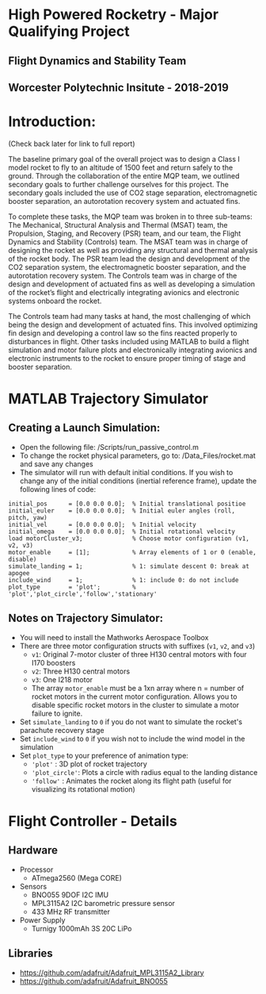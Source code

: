 # High Powered Rocketry - Major Qualifying Project
## Flight Dynamics and Stability Team
## Worcester Polytechnic Insitute - 2018-2019
# Introduction:
(Check back later for link to full report)

The baseline primary goal of the overall project was to design a Class I model rocket to fly to an altitude of 1500 feet and return safely to the ground. Through the collaboration of the entire MQP team, we outlined secondary goals to further challenge ourselves for this project. The secondary goals included the use of CO2 stage separation, electromagnetic booster separation, an autorotation recovery system and actuated fins.

To complete these tasks, the MQP team was broken in to three sub-teams: The Mechanical, Structural Analysis and Thermal (MSAT) team, the Propulsion, Staging, and Recovery (PSR) team, and our team, the Flight Dynamics and Stability (Controls) team. The MSAT team was in charge of designing the rocket as well as providing any structural and thermal analysis of the rocket body. The PSR team lead the design and development of the CO2 separation system, the electromagnetic booster separation, and the autorotation recovery system. The Controls team was in charge of the design and development of actuated fins as well as developing a simulation of the rocket’s flight and electrically integrating avionics and electronic systems onboard the rocket.

The Controls team had many tasks at hand, the most challenging of which being the design and development of actuated fins. This involved optimizing fin design and developing a control law so the fins reacted properly to disturbances in flight. Other tasks included using MATLAB to build a flight simulation and motor failure plots and electronically integrating avionics and electronic instruments to the rocket to ensure proper timing of stage and booster separation.
# MATLAB Trajectory Simulator
## Creating a Launch Simulation:
  - Open the following file: /Scripts/run_passive_control.m
  - To change the rocket physical parameters, go to: /Data_Files/rocket.mat and save any changes
  - The simulator will run with default initial conditions. If you wish to change any of the initial conditions (inertial reference frame), update the following lines of code:
```
initial_pos      = [0.0 0.0 0.0];  % Initial translational positioe
initial_euler    = [0.0 0.0 0.0];  % Initial euler angles (roll, pitch, yaw)
initial_vel      = [0.0 0.0 0.0];  % Initial velocity
initial_omega    = [0.0 0.0 0.0];  % Initial rotational velocity
load motorCluster_v3;              % Choose motor configuration (v1, v2, v3)
motor_enable     = [1];            % Array elements of 1 or 0 (enable, disable)
simulate_landing = 1;              % 1: simulate descent 0: break at apogee
include_wind     = 1;              % 1: include 0: do not include
plot_type        = 'plot';         % 'plot','plot_circle','follow','stationary'
```

## Notes on Trajectory Simulator:
  - You will need to install the Mathworks Aerospace Toolbox
  - There are three motor configuration structs with suffixes (```v1```, ```v2```, and ```v3```)
    - ```v1```: Original 7-motor cluster of three H130 central motors with four I170 boosters
    - ```v2```: Three H130 central motors
    - ```v3```: One I218 motor
    - The array ```motor_enable``` must be a 1xn array where n = number of rocket motors in the current motor configuration. Allows you to disable specific rocket motors in the cluster to simulate a motor failure to ignite.
  - Set ```simulate_landing``` to ```0``` if you do not want to simulate the rocket's parachute recovery stage
  - Set ```include_wind``` to ```0``` if you wish not to include the wind model in the simulation
  - Set ```plot_type``` to your preference of animation type:
    - ```'plot'```       : 3D plot of rocket trajectory
    - ```'plot_circle'```: Plots a circle with radius equal to the landing distance
    - ```'follow'```     : Animates the rocket along its flight path (useful for visualizing its rotational motion)
  
  # Flight Controller - Details
  ## Hardware
  - Processor 
    - ATmega2560 (Mega CORE)
  - Sensors
    - BNO055 9DOF I2C IMU
    - MPL3115A2 I2C barometric pressure sensor
    - 433 MHz RF transmitter
  - Power Supply
    - Turnigy 1000mAh 3S 20C LiPo
  ## Libraries
  - https://github.com/adafruit/Adafruit_MPL3115A2_Library
  - https://github.com/adafruit/Adafruit_BNO055
